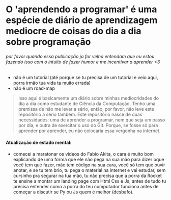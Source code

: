# O 'aprendendo a programar' é uma espécie de diário de aprendizagem mediocre de coisas do dia a dia sobre programação 

###### por favor quando essa publicação ja for velha entendam que eu estou fazendo isso com o intuito de fazer humor e me incentivar a aprender <3

- não é um tutorial (até porque se tu precisa de um tutorial e veio aqui, porra irmão tua vida ta muito errada)
- não é um road-map

> Isso aqui é basicamente um diário sobre minhas mediocridades do dia a dia como estudante de Ciência da Computação. Tenho uma premissa de não me levar a sério, então, por favor, não leve este repositório a sério também. Este repositório nasce de duas necessidades: uma de aprender a programar, nem que seja um passo por dia, e outra de exercitar o uso do Git. Porque, se fosse só para aprender por aprender, eu não colocaria essa vergonha na internet.


#### Atualização de estado mental:
 - comecei a maratonar os videos do Fabio Akita, o cara é muito bom explicando de uma forma que ele não pega na sua mão para dizer oque você tem que fazer, mão tem código na sua cara, você só tem que ouvir anotar, e se tu tem brio, tu pega o material na internet e vai estudar, sem cursinho pra segurar na tua mão, tu não precisa que a porra da Rocket te ensine a montar um landing page com Html Css e Js, antes de tudo tu precisa entender como a porra do teu computador funciona antes de começar a discutir se Py ou Js quem é melhor (desbafo).